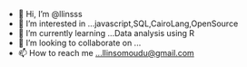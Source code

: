 - 👋 Hi, I’m @llinsss
- 👀 I’m interested in ...javascript,SQL,CairoLang,OpenSource 
- 🌱 I’m currently learning ...Data analysis using R
- 💞️ I’m looking to collaborate on ...
- 📫 How to reach me ...llinsomoudu@gmail.com



<!---
llinsss/llinsss is a ✨ special ✨ repository because its `README.md` (this file) appears on your GitHub profile.
You can click the Preview link to take a look at your changes.
--->
